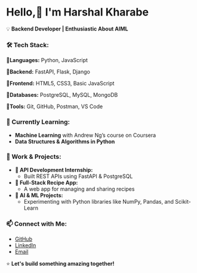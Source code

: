 # Hello,👋 I'm Harshal Kharabe  

💡 **Backend Developer | Enthusiastic About AIML** 

### 🛠 Tech Stack:
**🔹Languages:** Python, JavaScript 

**🔹Backend:** FastAPI, Flask, Django

**🔹Frontend:** HTML5, CSS3, Basic JavaScript  

**🔹Databases:** PostgreSQL, MySQL, MongoDB  

**🔹Tools:** Git, GitHub, Postman, VS Code  

### 🌱 Currently Learning:
- **Machine Learning** with Andrew Ng’s course on Coursera  
- **Data Structures & Algorithms in Python**  

### 💼 Work & Projects:
- **🔹 API Development Internship:**
  - Built REST APIs using FastAPI & PostgreSQL  
- **🔹 Full-Stack Recipe App:**
  - A web app for managing and sharing recipes
- **🔹 AI & ML Projects:**
  - Experimenting with Python libraries like NumPy, Pandas, and Scikit-Learn  

### 📫 Connect with Me:
- [GitHub](https://github.com/harshalkharabe)
- [LinkedIn](https://www.linkedin.com/in/harshal-kharabe-python/)
- [Email](mailto:harshalkharabe4@gmail.com)

⭐ **Let's build something amazing together!**  
